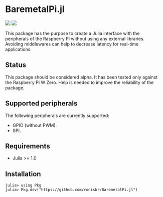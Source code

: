 BaremetalPi.jl
==============

[![](https://img.shields.io/badge/docs-stable-blue.svg)][docs-stable-url]
[![](https://img.shields.io/badge/docs-dev-blue.svg)][docs-dev-url]

This package has the purpose to create a Julia interface with the peripherals of
the Raspberry Pi without using any external libraries. Avoiding middlewares can
help to decrease latency for real-time applications.

## Status

This package should be considered alpha. It has been tested only against the
Raspberry Pi W Zero. Help is needed to improve the reliability of the package.

## Supported peripherals

The following peripherals are currently supported:

* GPIO (without PWM).
* SPI.

## Requirements

* Julia >= 1.0

## Installation

```julia-repl
julia> using Pkg
julia> Pkg.dev("https://github.com/ronisbr/BaremetalPi.jl")
```

[docs-dev-url]: https://ronisbr.github.io/BaremetalPi.jl/dev
[docs-stable-url]: https://ronisbr.github.io/BaremetalPi.jl/stable
